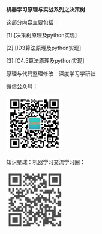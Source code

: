 **机器学习原理与实战系列之决策树**

这部分内容主要包括：

[1].[决策树原理及python实现]

[2].[ID3算法原理及python实现]
 
[3].[C4.5算法原理及python实现]



















原理与代码整理修改：深度学习学研社

微信公众号：

<img src="https://github.com/Vambooo/zz/blob/master/gongzhonghao.jpg" width="150" />

知识星球：机器学习交流学习圈：

<img src="https://github.com/Vambooo/zz/blob/master/dlzhishixingqiu.jpg" width="150" />
